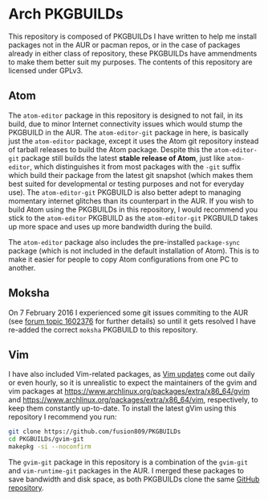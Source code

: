 # Arch PKGBUILDs
This repository is composed of PKGBUILDs I have written to help me install packages not in the AUR or pacman repos, or in the case of packages already in either class of repository, these PKGBUILDs have ammendments to make them better suit my purposes. The contents of this repository are licensed under GPLv3. 

## Atom
The `atom-editor` package in this repository is designed to not fail, in its build, due to minor Internet connectivity issues which would stump the PKGBUILD in the 
AUR. The `atom-editor-git` package in here, is basically just the `atom-editor` package, except it uses the Atom git repository instead of tarball releases to build 
the Atom package. Despite this the `atom-editor-git` package still builds the latest **stable release of Atom**, just like `atom-editor`, which distinguishes it 
from most packages with the `-git` suffix which build their package from the latest git snapshot (which makes them best suited for developmental or testing purposes and not for everyday use). The `atom-editor-git` PKGBUILD is also better adept to managing momentary internet glitches than its counterpart in the AUR. If you wish to build Atom using the PKGBUILDs in this repository, I would recommend you stick to the `atom-editor` PKGBUILD as the `atom-editor-git` PKGBUILD takes up more space and uses up more bandwidth during the build.

The `atom-editor` package also includes the pre-installed `package-sync` package (which is not included in the default installation of Atom). This is to make it 
easier for people to copy Atom configurations from one PC to another.  

## Moksha
On 7 February 2016 I experienced some git issues commiting to the AUR (see [forum topic 1602376](https://bbs.archlinux.org/viewtopic.php?pid=1602376) for further details) so until it gets resolved I have re-added the correct `moksha` PKGBUILD to this repository. 

## Vim
I have also included Vim-related packages, as [Vim updates](https://github.com/vim/vim/releases) come out daily or even hourly, so it is unrealistic to expect the maintainers of the gvim and vim packages at https://www.archlinux.org/packages/extra/x86_64/gvim and https://www.archlinux.org/packages/extra/x86_64/vim, respectively, to keep them constantly up-to-date. To install the latest gVim using this repository I recommend you run:
```bash
git clone https://github.com/fusion809/PKGBUILDs
cd PKGBUILDs/gvim-git
makepkg -si --noconfirm
```
The `gvim-git` package in this repository is a combination of the `gvim-git` and `vim-runtime-git` packages in the AUR. I merged these packages to save bandwidth and disk space, as both PKGBUILDs clone the same [GitHub repository](https://github.com/vim/vim).
